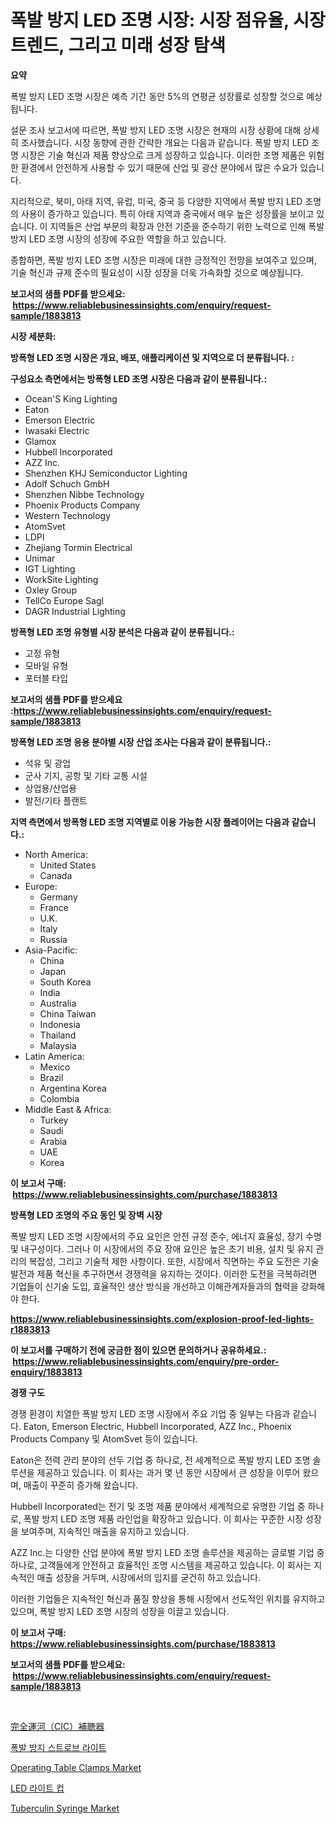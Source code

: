 <p><h1>폭발 방지 LED 조명 시장: 시장 점유율, 시장 트렌드, 그리고 미래 성장 탐색</h1></p><p><strong>요약</strong></p>
<p><p>폭발 방지 LED 조명 시장은 예측 기간 동안 5%의 연평균 성장률로 성장할 것으로 예상됩니다.</p><p>설문 조사 보고서에 따르면, 폭발 방지 LED 조명 시장은 현재의 시장 상황에 대해 상세히 조사했습니다. 시장 동향에 관한 간략한 개요는 다음과 같습니다. 폭발 방지 LED 조명 시장은 기술 혁신과 제품 향상으로 크게 성장하고 있습니다. 이러한 조명 제품은 위험한 환경에서 안전하게 사용할 수 있기 때문에 산업 및 광산 분야에서 많은 수요가 있습니다.</p><p>지리적으로, 북미, 아태 지역, 유럽, 미국, 중국 등 다양한 지역에서 폭발 방지 LED 조명의 사용이 증가하고 있습니다. 특히 아태 지역과 중국에서 매우 높은 성장률을 보이고 있습니다. 이 지역들은 산업 부문의 확장과 안전 기준을 준수하기 위한 노력으로 인해 폭발 방지 LED 조명 시장의 성장에 주요한 역할을 하고 있습니다.</p><p>종합하면, 폭발 방지 LED 조명 시장은 미래에 대한 긍정적인 전망을 보여주고 있으며, 기술 혁신과 규제 준수의 필요성이 시장 성장을 더욱 가속화할 것으로 예상됩니다.</p></p>
<p><strong>보고서의 샘플 PDF를 받으세요: &nbsp;<a href="https://www.reliablebusinessinsights.com/enquiry/request-sample/1883813">https://www.reliablebusinessinsights.com/enquiry/request-sample/1883813</a></strong></p>
<p><strong>시장 세분화:</strong></p>
<p><strong> 방폭형 LED 조명 시장은 개요, 배포, 애플리케이션 및 지역으로 더 분류됩니다. :</strong></p>
<p><strong>구성요소 측면에서는 방폭형 LED 조명 시장은 다음과 같이 분류됩니다.:</strong></p>
<p><ul><li>Ocean'S King Lighting</li><li>Eaton</li><li>Emerson Electric</li><li>Iwasaki Electric</li><li>Glamox</li><li>Hubbell Incorporated</li><li>AZZ Inc.</li><li>Shenzhen KHJ Semiconductor Lighting</li><li>Adolf Schuch GmbH</li><li>Shenzhen Nibbe Technology</li><li>Phoenix Products Company</li><li>Western Technology</li><li>AtomSvet</li><li>LDPI</li><li>Zhejiang Tormin Electrical</li><li>Unimar</li><li>IGT Lighting</li><li>WorkSite Lighting</li><li>Oxley Group</li><li>TellCo Europe Sagl</li><li>DAGR Industrial Lighting</li></ul></p>
<p><strong> 방폭형 LED 조명 유형별 시장 분석은 다음과 같이 분류됩니다.:</strong></p>
<p><ul><li>고정 유형</li><li>모바일 유형</li><li>포터블 타입</li></ul></p>
<p><strong>보고서의 샘플 PDF를 받으세요 :<a href="https://www.reliablebusinessinsights.com/enquiry/request-sample/1883813">https://www.reliablebusinessinsights.com/enquiry/request-sample/1883813</a></strong></p>
<p><strong> 방폭형 LED 조명 응용 분야별 시장 산업 조사는 다음과 같이 분류됩니다.:</strong></p>
<p><ul><li>석유 및 광업</li><li>군사 기지, 공항 및 기타 교통 시설</li><li>상업용/산업용</li><li>발전/기타 플랜트</li></ul></p>
<p><strong>지역 측면에서 방폭형 LED 조명 지역별로 이용 가능한 시장 플레이어는 다음과 같습니다.:</strong></p>
<p><ul>
    <li>
        North America:
        <ul>
            <li>United States</li>
            <li>Canada</li>
        </ul>
    </li>
    <li>
        Europe:
        <ul>
            <li>Germany</li>
            <li>France</li>
            <li>U.K.</li>
            <li>Italy</li>
            <li>Russia</li>
        </ul>
    </li>
    <li>
        Asia-Pacific:
        <ul>
            <li>China</li>
            <li>Japan</li>
            <li>South Korea</li>
            <li>India</li>
            <li>Australia</li>
            <li>China Taiwan</li>
            <li>Indonesia</li>
            <li>Thailand</li>
            <li>Malaysia</li>
        </ul>
    </li>
    <li>
        Latin America:
        <ul>
            <li>Mexico</li>
            <li>Brazil</li>
            <li>Argentina Korea</li>
            <li>Colombia</li>
        </ul>
    </li>
    <li>
        Middle East & Africa:
        <ul>
            <li>Turkey</li>
            <li>Saudi</li>
            <li>Arabia</li>
            <li>UAE</li>
            <li>Korea</li>
        </ul>
    </li>
    </ul></p>
<p><strong>이 보고서 구매: &nbsp;<a href="https://www.reliablebusinessinsights.com/purchase/1883813">https://www.reliablebusinessinsights.com/purchase/1883813</a></strong></p>
<p><strong>방폭형 LED 조명의 주요 동인 및 장벽 시장</strong></p>
<p><p>폭발 방지 LED 조명 시장에서의 주요 요인은 안전 규정 준수, 에너지 효율성, 장기 수명 및 내구성이다. 그러나 이 시장에서의 주요 장애 요인은 높은 초기 비용, 설치 및 유지 관리의 복잡성, 그리고 기술적 제한 사항이다. 또한, 시장에서 직면하는 주요 도전은 기술 발전과 제품 혁신을 추구하면서 경쟁력을 유지하는 것이다. 이러한 도전을 극복하려면 기업들이 신기술 도입, 효율적인 생산 방식을 개선하고 이해관계자들과의 협력을 강화해야 한다.</p></p>
<p><strong><a href="https://www.reliablebusinessinsights.com/explosion-proof-led-lights-r1883813">https://www.reliablebusinessinsights.com/explosion-proof-led-lights-r1883813</a></strong></p>
<p><strong>이 보고서를 구매하기 전에 궁금한 점이 있으면 문의하거나 공유하세요.: &nbsp;<a href="https://www.reliablebusinessinsights.com/enquiry/pre-order-enquiry/1883813">https://www.reliablebusinessinsights.com/enquiry/pre-order-enquiry/1883813</a></strong></p>
<p><strong>경쟁 구도</strong></p>
<p><p>경쟁 환경이 치열한 폭발 방지 LED 조명 시장에서 주요 기업 중 일부는 다음과 같습니다. Eaton, Emerson Electric, Hubbell Incorporated, AZZ Inc., Phoenix Products Company 및 AtomSvet 등이 있습니다.</p><p>Eaton은 전력 관리 분야의 선두 기업 중 하나로, 전 세계적으로 폭발 방지 LED 조명 솔루션을 제공하고 있습니다. 이 회사는 과거 몇 년 동안 시장에서 큰 성장을 이루어 왔으며, 매출이 꾸준히 증가해 왔습니다.</p><p>Hubbell Incorporated는 전기 및 조명 제품 분야에서 세계적으로 유명한 기업 중 하나로, 폭발 방지 LED 조명 제품 라인업을 확장하고 있습니다. 이 회사는 꾸준한 시장 성장을 보여주며, 지속적인 매출을 유지하고 있습니다.</p><p>AZZ Inc.는 다양한 산업 분야에 폭발 방지 LED 조명 솔루션을 제공하는 글로벌 기업 중 하나로, 고객들에게 안전하고 효율적인 조명 시스템을 제공하고 있습니다. 이 회사는 지속적인 매출 성장을 거두며, 시장에서의 입지를 굳건히 하고 있습니다.</p><p>이러한 기업들은 지속적인 혁신과 품질 향상을 통해 시장에서 선도적인 위치를 유지하고 있으며, 폭발 방지 LED 조명 시장의 성장을 이끌고 있습니다.</p></p>
<p><strong>이 보고서 구매: &nbsp; <a href="https://www.reliablebusinessinsights.com/purchase/1883813">https://www.reliablebusinessinsights.com/purchase/1883813</a></strong></p>
<p><strong>보고서의 샘플 PDF를 받으세요: &nbsp;<a href="https://www.reliablebusinessinsights.com/enquiry/request-sample/1883813">https://www.reliablebusinessinsights.com/enquiry/request-sample/1883813</a></strong><strong></strong></p>
<p>&nbsp;</p>
<p><p><a href="https://github.com/Fatimaklein1/Market-Research-Report-List-1/blob/main/888571084397.md">完全運河（CIC）補聴器</a></p><p><a href="https://github.com/chupp85/Market-Research-Report-List-1/blob/main/874822878085.md">폭발 방지 스트로브 라이트</a></p><p><a href="https://www.linkedin.com/pulse/operating-table-clamps-market-analysis-its-cagr-segmentation-we5ae">Operating Table Clamps Market</a></p><p><a href="https://github.com/JackieFauhey9089475/Market-Research-Report-List-1/blob/main/519211478084.md">LED 라이트 컵</a></p><p><a href="https://www.linkedin.com/pulse/tuberculin-syringe-market-comprehensive-assessment-5quxe">Tuberculin Syringe Market</a></p></p>